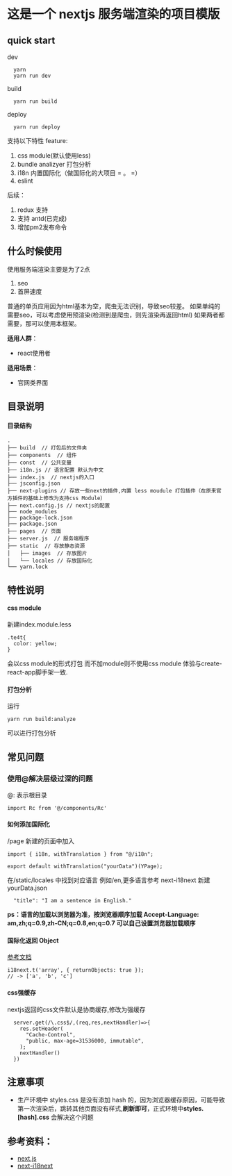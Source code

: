 # 这是一个 nextjs 服务端渲染的项目模版

## quick start

dev

```
  yarn
  yarn run dev
```

build

```
  yarn run build
```

deploy

```
  yarn run deploy
```

支持以下特性 feature:

1. css module(默认使用less)
2. bundle analizyer 打包分析
3. i18n 内置国际化（做国际化的大项目 = 。 =）
4. eslint

后续：

1. redux 支持
2. 支持 antd(已完成)
3. 增加pm2发布命令

## 什么时候使用
使用服务端渲染主要是为了2点
1. seo
2. 首屏速度

普通的单页应用因为html基本为空，爬虫无法识别，导致seo较差。
如果单纯的需要seo，可以考虑使用预渲染(检测到是爬虫，则先渲染再返回html)
如果两者都需要，那可以使用本框架。

**适用人群**：
- react使用者

**适用场景**：
- 官网类界面

## 目录说明
#### 目录结构
```
.
├── build  // 打包后的文件夹
├── components  // 组件
├── const  // 公共变量
├── i18n.js // 语言配置 默认为中文
├── index.js  // nextjs的入口
├── jsconfig.json 
├── next-plugins // 存放一些next的插件,内置 less moudule 打包插件（在原来官方插件的基础上修改为支持css Module）
├── next.config.js // nextjs的配置
├── node_modules  
├── package-lock.json
├── package.json
├── pages  // 页面
├── server.js  // 服务端程序
├── static  // 存放静态资源
│   ├── images  // 存放图片
│   └── locales // 存放国际化
└── yarn.lock
```

## 特性说明
#### css module
新建index.module.less
```
.te4t{
  color: yellow;
}
```
会以css module的形式打包
而不加module则不使用css module
体验与create-react-app脚手架一致.

#### 打包分析
运行
```
yarn run build:analyze
```
可以进行打包分析

## 常见问题

### 使用@解决层级过深的问题

@: 表示根目录

```
import Rc from '@/components/Rc'
```

#### 如何添加国际化

/page 新建的页面中加入

```
import { i18n, withTranslation } from "@/i18n";

export default withTranslation("yourData")(YPage);
```

在/static/locales 中找到对应语言 例如/en,更多语言参考 next-i18next 新建 yourData.json

```
  "title": "I am a sentence in English."
```

**ps：语言的加载以浏览器为准，按浏览器顺序加载 Accept-Language: am,zh;q=0.9,zh-CN;q=0.8,en;q=0.7 可以自己设置浏览器加载顺序**

#### 国际化返回 Object

[参考文档](https://www.i18next.com/translation-function/objects-and-arrays)

```
i18next.t('array', { returnObjects: true });
// -> ['a', 'b', 'c']
```

#### css强缓存
nextjs返回的css文件默认是协商缓存,修改为强缓存
```
  server.get(/\.css$/,(req,res,nextHandler)=>{
    res.setHeader(
      "Cache-Control",
      "public, max-age=31536000, immutable",
    );
    nextHandler()
  })
```

## 注意事项

- 生产环境中 styles.css 是没有添加 hash 的，因为浏览器缓存原因，可能导致第一次渲染后，跳转其他页面没有样式,**刷新即可**，正式环境中**styles.[hash].css** 会解决这个问题

## 参考资料：

- [next.js](https://nextjs.org)
- [next-i18next](https://github.com/isaachinman/next-i18next)
